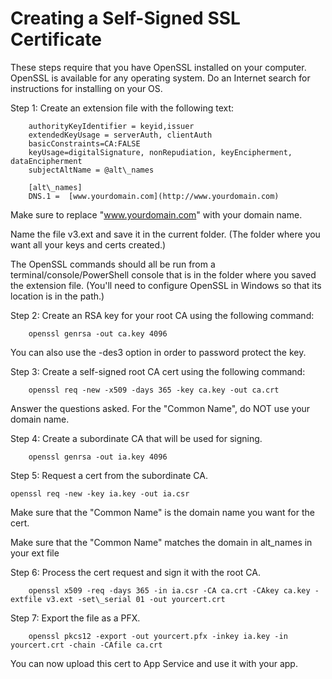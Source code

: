 # Creating a Self-Signed SSL Certificate

These steps require that you have OpenSSL installed on your computer. OpenSSL is available for any operating system. Do an Internet search for instructions for installing on your OS.

Step 1: Create an extension file with the following text:

```
    authorityKeyIdentifier = keyid,issuer
    extendedKeyUsage = serverAuth, clientAuth
    basicConstraints=CA:FALSE
    keyUsage=digitalSignature, nonRepudiation, keyEncipherment, dataEncipherment
    subjectAltName = @alt\_names

    [alt\_names]
    DNS.1 =  [www.yourdomain.com](http://www.yourdomain.com)
```
Make sure to replace &quot;www.yourdomain.com&quot; with your domain name.

Name the file v3.ext and save it in the current folder. (The folder where you want all your keys and certs created.)

The OpenSSL commands should all be run from a terminal/console/PowerShell console that is in the folder where you saved the extension file. (You&#39;ll need to configure OpenSSL in Windows so that its location is in the path.)

Step 2: Create an RSA key for your root CA using the following command:

```
    openssl genrsa -out ca.key 4096
```

You can also use the -des3 option in order to password protect the key.

Step 3: Create a self-signed root CA cert using the following command:

```
    openssl req -new -x509 -days 365 -key ca.key -out ca.crt
```

Answer the questions asked. For the &quot;Common Name&quot;, do NOT use your domain name.

Step 4: Create a subordinate CA that will be used for signing.

```
    openssl genrsa -out ia.key 4096
```

Step 5: Request a cert from the subordinate CA.

```
openssl req -new -key ia.key -out ia.csr
```

Make sure that the &quot;Common Name&quot; is the domain name you want for the cert.

Make sure that the &quot;Common Name&quot; matches the domain in alt\_names in your ext file

Step 6: Process the cert request and sign it with the root CA.

```
    openssl x509 -req -days 365 -in ia.csr -CA ca.crt -CAkey ca.key -extfile v3.ext -set\_serial 01 -out yourcert.crt
```

Step 7: Export the file as a PFX.

```
    openssl pkcs12 -export -out yourcert.pfx -inkey ia.key -in yourcert.crt -chain -CAfile ca.crt
```

You can now upload this cert to App Service and use it with your app.
